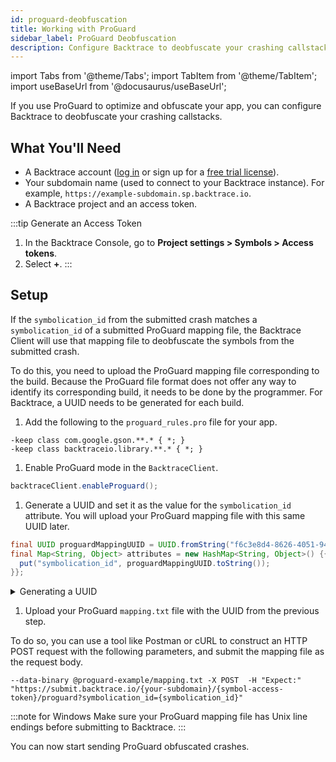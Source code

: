 ```yaml
---
id: proguard-deobfuscation
title: Working with ProGuard
sidebar_label: ProGuard Deobfuscation
description: Configure Backtrace to deobfuscate your crashing callstacks.
---
```


import Tabs from '@theme/Tabs';
import TabItem from '@theme/TabItem';
import useBaseUrl from '@docusaurus/useBaseUrl';

If you use ProGuard to optimize and obfuscate your app, you can configure Backtrace to deobfuscate your crashing callstacks.

## What You'll Need

- A Backtrace account ([log in](https://backtrace.io/login) or sign up for a [free trial license](https://backtrace.io/sign-up)).
- Your subdomain name (used to connect to your Backtrace instance). For example, `https://example-subdomain.sp.backtrace.io`.
- A Backtrace project and an access token.

<!-- prettier-ignore -->
:::tip Generate an Access Token
1. In the Backtrace Console, go to **Project settings > Symbols > Access tokens**.
1. Select **+**.
:::

## Setup

If the `symbolication_id` from the submitted crash matches a `symbolication_id` of a submitted ProGuard mapping file, the Backtrace Client will use that mapping file to deobfuscate the symbols from the submitted crash.

To do this, you need to upload the ProGuard mapping file corresponding to the build. Because the ProGuard file format does not offer any way to identify its corresponding build, it needs to be done by the programmer. For Backtrace, a UUID needs to be generated for each build.

1. Add the following to the `proguard_rules.pro` file for your app.

```
-keep class com.google.gson.**.* { *; }
-keep class backtraceio.library.**.* { *; }
```

1. Enable ProGuard mode in the `BacktraceClient`.

```java
backtraceClient.enableProguard();
```

1. Generate a UUID and set it as the value for the `symbolication_id` attribute. You will upload your ProGuard mapping file with this same UUID later.

```java
final UUID proguardMappingUUID = UUID.fromString("f6c3e8d4-8626-4051-94ec-53e6daccce25");
final Map<String, Object> attributes = new HashMap<String, Object>() {{
  put("symbolication_id", proguardMappingUUID.toString());
}};
```

  <details><summary>Generating a UUID</summary>
  You can use the uuidgen command to generate UUID's for each version of your software, for example:

```
$ uuidgen -N '1.0.0-beta' --namespace "f615d933-702b-5c5f-913d-18223dc80788" --sha1 6e5552ef-cca0-578f-8259-bef23a9566d3
$ uuidgen -N '1.0.0' --namespace "f615d933-702b-5c5f-913d-18223dc80788" --sha1 5a4d2886-fb5d-5d2e-80d8-4bcdf5f5c11b
$ uuidgen -N '1.0.1' --namespace "f615d933-702b-5c5f-913d-18223dc80788" --sha1 39642ed9-5a75-5186-9649-71a893e00340
```

  </details>

1. Upload your ProGuard `mapping.txt` file with the UUID from the previous step.

To do so, you can use a tool like Postman or cURL to construct an HTTP POST request with the following parameters, and submit the mapping file as the request body.

```curl
--data-binary @proguard-example/mapping.txt -X POST  -H "Expect:" "https://submit.backtrace.io/{your-subdomain}/{symbol-access-token}/proguard?symbolication_id={symbolication_id}"
```

:::note for Windows
Make sure your ProGuard mapping file has Unix line endings before submitting to Backtrace.
:::

You can now start sending ProGuard obfuscated crashes.
